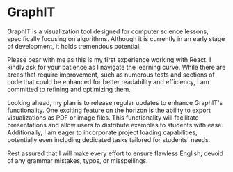 # GraphIT
GraphIT is a visualization tool designed for computer science lessons, specifically focusing on algorithms. Although it is currently in an early stage of development, it holds tremendous potential.

Please bear with me as this is my first experience working with React. I kindly ask for your patience as I navigate the learning curve. While there are areas that require improvement, such as numerous tests and sections of code that could be enhanced for better readability and efficiency, I am committed to refining and optimizing them.

Looking ahead, my plan is to release regular updates to enhance GraphIT's functionality. One exciting feature on the horizon is the ability to export visualizations as PDF or image files. This functionality will facilitate presentations and allow users to distribute examples to students with ease. Additionally, I am eager to incorporate project loading capabilities, potentially even including dedicated tasks tailored for students' needs.

Rest assured that I will make every effort to ensure flawless English, devoid of any grammar mistakes, typos, or misspellings.
